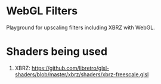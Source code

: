 # WebGL Filters

Playground for upscaling filters including XBRZ with WebGL.

# Shaders being used
1. XBRZ: https://github.com/libretro/glsl-shaders/blob/master/xbrz/shaders/xbrz-freescale.glsl
